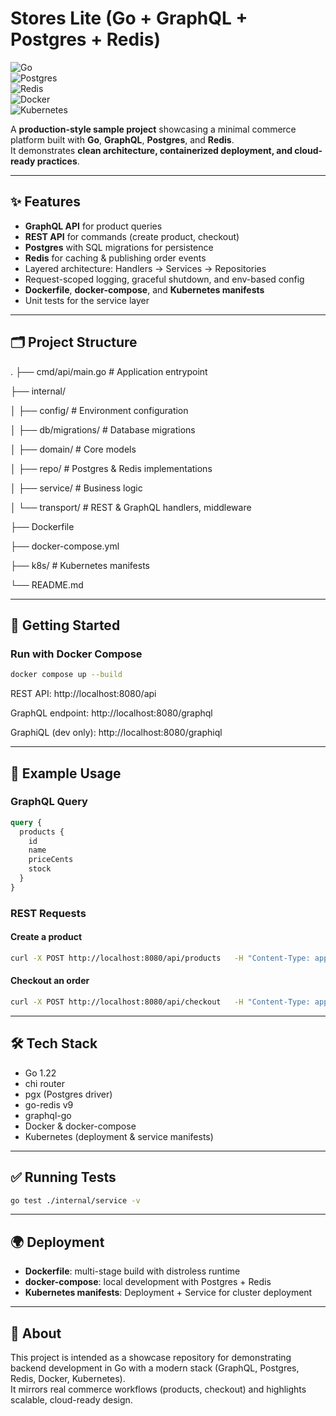 # Stores Lite (Go + GraphQL + Postgres + Redis)

![Go](https://img.shields.io/badge/Go-1.22-blue)  
![Postgres](https://img.shields.io/badge/Postgres-15-blueviolet)  
![Redis](https://img.shields.io/badge/Redis-7-red)  
![Docker](https://img.shields.io/badge/Docker-ready-2496ED)  
![Kubernetes](https://img.shields.io/badge/Kubernetes-ready-326CE5)  

A **production-style sample project** showcasing a minimal commerce platform built with **Go**, **GraphQL**, **Postgres**, and **Redis**.  
It demonstrates **clean architecture, containerized deployment, and cloud-ready practices**.  

---

## ✨ Features
- **GraphQL API** for product queries  
- **REST API** for commands (create product, checkout)  
- **Postgres** with SQL migrations for persistence  
- **Redis** for caching & publishing order events  
- Layered architecture: Handlers → Services → Repositories  
- Request-scoped logging, graceful shutdown, and env-based config  
- **Dockerfile**, **docker-compose**, and **Kubernetes manifests**  
- Unit tests for the service layer  

---

## 🗂 Project Structure


.
├── cmd/api/main.go # Application entrypoint

├── internal/

│ ├── config/ # Environment configuration

│ ├── db/migrations/ # Database migrations

│ ├── domain/ # Core models

│ ├── repo/ # Postgres & Redis implementations

│ ├── service/ # Business logic

│ └── transport/ # REST & GraphQL handlers, middleware

├── Dockerfile

├── docker-compose.yml

├── k8s/ # Kubernetes manifests

└── README.md


---

## 🚀 Getting Started

### Run with Docker Compose
```bash
docker compose up --build
```

REST API: http://localhost:8080/api

GraphQL endpoint: http://localhost:8080/graphql

GraphiQL (dev only): http://localhost:8080/graphiql

---

## 🔎 Example Usage

### GraphQL Query
```graphql
query {
  products {
    id
    name
    priceCents
    stock
  }
}
```

### REST Requests

#### Create a product
```bash
curl -X POST http://localhost:8080/api/products   -H "Content-Type: application/json"   -d '{"name":"Sticker Pack","priceCents":1299,"stock":100}'
```

#### Checkout an order
```bash
curl -X POST http://localhost:8080/api/checkout   -H "Content-Type: application/json"   -d '{"productId":1,"qty":2}'
```

---

## 🛠 Tech Stack

- Go 1.22  
- chi router  
- pgx (Postgres driver)  
- go-redis v9  
- graphql-go  
- Docker & docker-compose  
- Kubernetes (deployment & service manifests)  

---

## ✅ Running Tests
```bash
go test ./internal/service -v
```

---

## 🌍 Deployment

- **Dockerfile**: multi-stage build with distroless runtime  
- **docker-compose**: local development with Postgres + Redis  
- **Kubernetes manifests**: Deployment + Service for cluster deployment  

---

## 📌 About

This project is intended as a showcase repository for demonstrating backend development in Go with a modern stack (GraphQL, Postgres, Redis, Docker, Kubernetes).  
It mirrors real commerce workflows (products, checkout) and highlights scalable, cloud-ready design.
